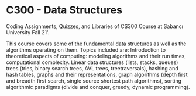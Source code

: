 # C300 - Data Structures
Coding Assignments, Quizzes, and Libraries of CS300 Course at Sabancı University Fall 21'.

This course covers some of the fundamental data structures as well as the algorithms operating on them. Topics included are: Introduction to theoretical aspects of computing: modeling algorithms and their run times, computational complexity. Linear data structures (lists, stacks, queues) trees (tries, binary search trees, AVL trees, treetraversals), hashing and hash tables, graphs and their representations, graph algorithms (depth first and breadth first search, single source shortest path algorithms), sorting algorithmic paradigms (divide and conquer, greedy, dynamic programming). 